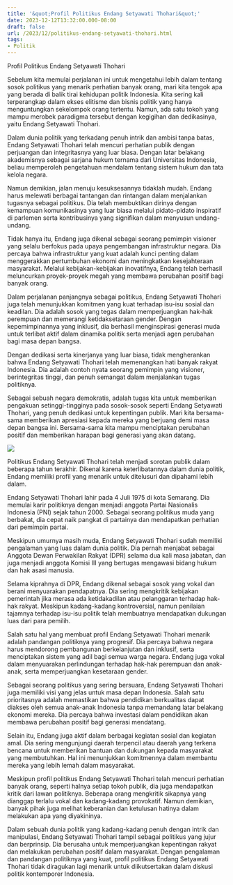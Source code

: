 ```yaml
---
title: '&quot;Profil Politikus Endang Setyawati Thohari&quot;'
date: 2023-12-12T13:32:00.000-08:00
draft: false
url: /2023/12/politikus-endang-setyawati-thohari.html
tags: 
- Politik
---
```


  

Profil Politikus Endang Setyawati Thohari

  

Sebelum kita memulai perjalanan ini untuk mengetahui lebih dalam tentang sosok politikus yang menarik perhatian banyak orang, mari kita tengok apa yang berada di balik tirai kehidupan politik Indonesia. Kita sering kali terperangkap dalam ekses elitisme dan bisnis politik yang hanya menguntungkan sekelompok orang tertentu. Namun, ada satu tokoh yang mampu merobek paradigma tersebut dengan kegigihan dan dedikasinya, yaitu Endang Setyawati Thohari.

  

Dalam dunia politik yang terkadang penuh intrik dan ambisi tanpa batas, Endang Setyawati Thohari telah mencuri perhatian publik dengan perjuangan dan integritasnya yang luar biasa. Dengan latar belakang akademisnya sebagai sarjana hukum ternama dari Universitas Indonesia, beliau memperoleh pengetahuan mendalam tentang sistem hukum dan tata kelola negara.

  

Namun demikian, jalan menuju kesuksesannya tidaklah mudah. Endang harus melewati berbagai tantangan dan rintangan dalam menjalankan tugasnya sebagai politikus. Dia telah membuktikan dirinya dengan kemampuan komunikasinya yang luar biasa melalui pidato-pidato inspiratif di parlemen serta kontribusinya yang signifikan dalam menyusun undang-undang.

  

Tidak hanya itu, Endang juga dikenal sebagai seorang pemimpin visioner yang selalu berfokus pada upaya pengembangan infrastruktur negara. Dia percaya bahwa infrastruktur yang kuat adalah kunci penting dalam menggerakkan pertumbuhan ekonomi dan meningkatkan kesejahteraan masyarakat. Melalui kebijakan-kebijakan inovatifnya, Endang telah berhasil meluncurkan proyek-proyek megah yang membawa perubahan positif bagi banyak orang.

  

Dalam perjalanan panjangnya sebagai politikus, Endang Setyawati Thohari juga telah menunjukkan komitmen yang kuat terhadap isu-isu sosial dan keadilan. Dia adalah sosok yang tegas dalam memperjuangkan hak-hak perempuan dan memerangi ketidaksetaraan gender. Dengan kepemimpinannya yang inklusif, dia berhasil menginspirasi generasi muda untuk terlibat aktif dalam dinamika politik serta menjadi agen perubahan bagi masa depan bangsa.

  

Dengan dedikasi serta kinerjanya yang luar biasa, tidak mengherankan bahwa Endang Setyawati Thohari telah memenangkan hati banyak rakyat Indonesia. Dia adalah contoh nyata seorang pemimpin yang visioner, berintegritas tinggi, dan penuh semangat dalam menjalankan tugas politiknya.

  

Sebagai sebuah negara demokratis, adalah tugas kita untuk memberikan pengakuan setinggi-tingginya pada sosok-sosok seperti Endang Setyawati Thohari, yang penuh dedikasi untuk kepentingan publik. Mari kita bersama-sama memberikan apresiasi kepada mereka yang berjuang demi masa depan bangsa ini. Bersama-sama kita mampu menciptakan perubahan positif dan memberikan harapan bagi generasi yang akan datang.

  

![](https://daulat.co/wp-content/uploads/2022/07/Anggota-Komisi-IV-DPR-RI-Endang-Setyawati-Thohari.jpeg)

  

Politikus Endang Setyawati Thohari telah menjadi sorotan publik dalam beberapa tahun terakhir. Dikenal karena keterlibatannya dalam dunia politik, Endang memiliki profil yang menarik untuk ditelusuri dan dipahami lebih dalam.

  

Endang Setyawati Thohari lahir pada 4 Juli 1975 di kota Semarang. Dia memulai karir politiknya dengan menjadi anggota Partai Nasionalis Indonesia (PNI) sejak tahun 2000. Sebagai seorang politikus muda yang berbakat, dia cepat naik pangkat di partainya dan mendapatkan perhatian dari pemimpin partai.

  

Meskipun umurnya masih muda, Endang Setyawati Thohari sudah memiliki pengalaman yang luas dalam dunia politik. Dia pernah menjabat sebagai Anggota Dewan Perwakilan Rakyat (DPR) selama dua kali masa jabatan, dan juga menjadi anggota Komisi III yang bertugas mengawasi bidang hukum dan hak asasi manusia.

  

Selama kiprahnya di DPR, Endang dikenal sebagai sosok yang vokal dan berani menyuarakan pendapatnya. Dia sering mengkritik kebijakan pemerintah jika merasa ada ketidakadilan atau pelanggaran terhadap hak-hak rakyat. Meskipun kadang-kadang kontroversial, namun penilaian tajamnya terhadap isu-isu politik telah membuatnya mendapatkan dukungan luas dari para pemilih.

  

Salah satu hal yang membuat profil Endang Setyawati Thohari menarik adalah pandangan politiknya yang progresif. Dia percaya bahwa negara harus mendorong pembangunan berkelanjutan dan inklusif, serta menciptakan sistem yang adil bagi semua warga negara. Endang juga vokal dalam menyuarakan perlindungan terhadap hak-hak perempuan dan anak-anak, serta memperjuangkan kesetaraan gender.

  

Sebagai seorang politikus yang sering bersuara, Endang Setyawati Thohari juga memiliki visi yang jelas untuk masa depan Indonesia. Salah satu prioritasnya adalah memastikan bahwa pendidikan berkualitas dapat diakses oleh semua anak-anak Indonesia tanpa memandang latar belakang ekonomi mereka. Dia percaya bahwa investasi dalam pendidikan akan membawa perubahan positif bagi generasi mendatang.

  

Selain itu, Endang juga aktif dalam berbagai kegiatan sosial dan kegiatan amal. Dia sering mengunjungi daerah terpencil atau daerah yang terkena bencana untuk memberikan bantuan dan dukungan kepada masyarakat yang membutuhkan. Hal ini menunjukkan komitmennya dalam membantu mereka yang lebih lemah dalam masyarakat.

  

Meskipun profil politikus Endang Setyawati Thohari telah mencuri perhatian banyak orang, seperti halnya setiap tokoh publik, dia juga mendapatkan kritik dari lawan politiknya. Beberapa orang mengkritik sikapnya yang dianggap terlalu vokal dan kadang-kadang provokatif. Namun demikian, banyak pihak juga melihat keberanian dan ketulusan hatinya dalam melakukan apa yang diyakininya.

  

Dalam sebuah dunia politik yang kadang-kadang penuh dengan intrik dan manipulasi, Endang Setyawati Thohari tampil sebagai politikus yang jujur ​​dan berprinsip. Dia berusaha untuk memperjuangkan kepentingan rakyat dan melakukan perubahan positif dalam masyarakat. Dengan pengalaman dan pandangan politiknya yang kuat, profil politikus Endang Setyawati Thohari tidak diragukan lagi menarik untuk diikutsertakan dalam diskusi politik kontemporer Indonesia.